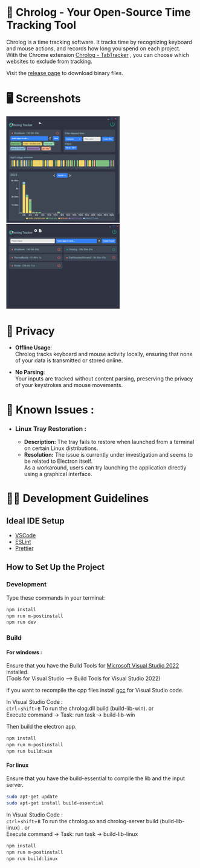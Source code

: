 # :rocket: Chrolog - Your Open-Source Time Tracking Tool

Chrolog is a time tracking software. It tracks time by recognizing keyboard and mouse actions, and records how long you spend on each project.  
With the Chrome extension [Chrolog - TabTracker](https://chromewebstore.google.com/detail/chrolog-tabtracker/kcfeanjmngaljpdfnojiijemmfmdlapf) , you can choose which websites to exclude from tracking.

Visit the [release page](https://github.com/Lukylix/Chrolog/releases) to download binary files.

# :desktop_computer: Screenshots

<img src="./ProjectDetails.png" alt="Project Details page" style="width: 300px;">
<img src="./Home.png" alt="Home page" style="width: 300px;">

# :eyes: Privacy

- **Offline Usage**:  
  Chrolog tracks keyboard and mouse activity locally, ensuring that none of your data is transmitted or stored online.

- **No Parsing**:  
  Your inputs are tracked without content parsing, preserving the privacy of your keystrokes and mouse movements.

# :bug: Known Issues :

- ### Linux Tray Restoration :
  - **Description:** The tray fails to restore when launched from a terminal on certain Linux distributions.
  - **Resolution:** The issue is currently under investigation and seems to be related to Electron itself.  
    As a workaround, users can try launching the application directly using a graphical interface.

# :man_technologist: Development Guidelines

## Ideal IDE Setup

- [VSCode](https://code.visualstudio.com/)
- [ESLint](https://marketplace.visualstudio.com/items?itemName=dbaeumer.vscode-eslint)
- [Prettier](https://marketplace.visualstudio.com/items?itemName=esbenp.prettier-vscode)

## How to Set Up the Project

### Development

Type these commands in your terminal:

```bash
npm install
npm run m-postinstall
npm run dev
```

### Build

#### For windows :

Ensure that you have the Build Tools for [Microsoft Visual Studio 2022](https://visualstudio.microsoft.com/downloads/) installed.  
(Tools for Visual Studio --> Build Tools for Visual Studio 2022)

if you want to recompile the cpp files install [gcc](https://code.visualstudio.com/docs/cpp/config-mingw#_prerequisites) for Visual Studio code.

In Visual Studio Code :  
`ctrl`+`shift`+`B` To run the chrolog.dll build (build-lib-win).
or  
Execute command -> Task: run task -> build-lib-win

Then build the electron app.

```bash
npm install
npm run m-postinstall
npm run build:win
```

#### For linux

Ensure that you have the build-essential to compile the lib and the input server.

```bash
sudo apt-get update
sudo apt-get install build-essential
```

In Visual Studio Code :  
`ctrl`+`shift`+`B` To run the chrolog.so and chrolog-server build (build-lib-linux) .
or  
Execute command -> Task: run task -> build-lib-linux

```bash
npm install
npm run m-postinstall
npm run build:linux
```
